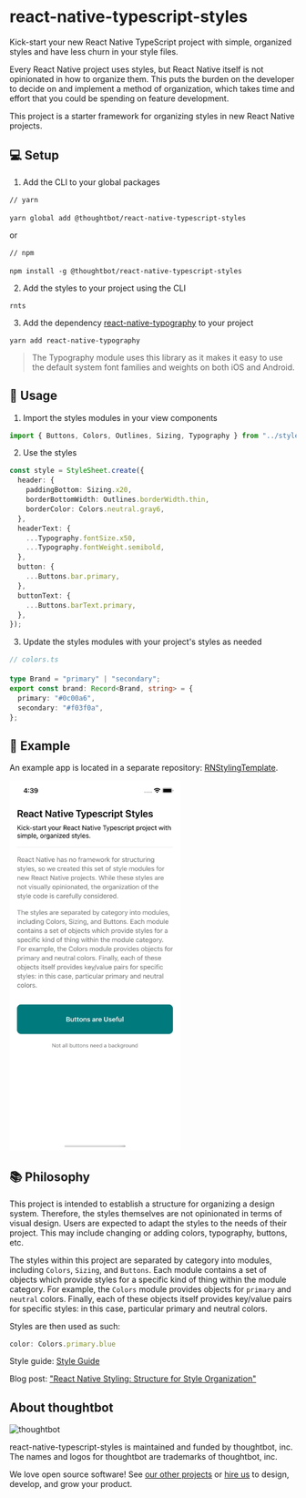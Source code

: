 # react-native-typescript-styles


Kick-start your new React Native TypeScript project with simple, organized
styles and have less churn in your style files.

Every React Native project uses styles, but React Native itself is not
opinionated in how to organize them. This puts the burden on the developer to
decide on and implement a method of organization, which takes time and effort
that you could be spending on feature development.

This project is a starter framework for organizing styles in new React Native
projects.

## 💻 Setup

1. Add the CLI to your global packages

```
// yarn

yarn global add @thoughtbot/react-native-typescript-styles
```

or

```
// npm

npm install -g @thoughtbot/react-native-typescript-styles
```
2. Add the styles to your project using the CLI

```
rnts
```

3. Add the dependency [react-native-typography](https://github.com/hectahertz/react-native-typography) to your project

```
yarn add react-native-typography
```

> The Typography module uses this library as it makes it easy to use the default
> system font families and weights on both iOS and Android.


## 🎨 Usage

1. Import the styles modules in your view components

```typescript
import { Buttons, Colors, Outlines, Sizing, Typography } from "../styles";
```

2. Use the styles

```typescript
const style = StyleSheet.create({
  header: {
    paddingBottom: Sizing.x20,
    borderBottomWidth: Outlines.borderWidth.thin,
    borderColor: Colors.neutral.gray6,
  },
  headerText: {
    ...Typography.fontSize.x50,
    ...Typography.fontWeight.semibold,
  },
  button: {
    ...Buttons.bar.primary,
  },
  buttonText: {
    ...Buttons.barText.primary,
  },
});
```

3. Update the styles modules with your project's styles as needed

```typescript
// colors.ts

type Brand = "primary" | "secondary";
export const brand: Record<Brand, string> = {
  primary: "#0c00a6",
  secondary: "#f03f0a",
};
```

## 🧪 Example

An example app is located in a separate repository: [RNStylingTemplate](https://github.com/thoughtbot/RNStylingTemplate).

<img src="https://github.com/thoughtbot/react-native-typescript-styles/blob/main/image.png" alt="An example of a view in React Native that uses this style library" width="300"/>

## 📚 Philosophy

This project is intended to establish a structure for organizing a design
system. Therefore, the styles themselves are not opinionated in terms of visual
design. Users are expected to adapt the styles to the needs of their project.
This may include changing or adding colors, typography, buttons, etc.

The styles within this project are separated by category into modules, including
`Colors`, `Sizing`, and `Buttons`. Each module contains a set of objects which
provide styles for a specific kind of thing within the module category. For
example, the `Colors` module provides objects for `primary` and `neutral`
colors. Finally, each of these objects itself provides key/value pairs for
specific styles: in this case, particular primary and neutral colors.

Styles are then used as such:

```typescript
color: Colors.primary.blue
```

Style guide: [Style Guide][style-guide]

Blog post: ["React Native Styling: Structure for Style Organization"][blog-post]

[style-guide]: ./STYLE_GUIDE.md
[blog-post]: https://thoughtbot.com/blog/structure-for-styling-in-react-native


About thoughtbot
----------------

![thoughtbot](https://presskit.thoughtbot.com/images/thoughtbot-logo-for-readmes.svg)

react-native-typescript-styles is maintained and funded by thoughtbot, inc.
The names and logos for thoughtbot are trademarks of thoughtbot, inc.

We love open source software!
See [our other projects][community] or
[hire us][hire] to design, develop, and grow your product.

[community]: https://thoughtbot.com/community?utm_source=github
[hire]: https://thoughtbot.com/hire-us?utm_source=github
